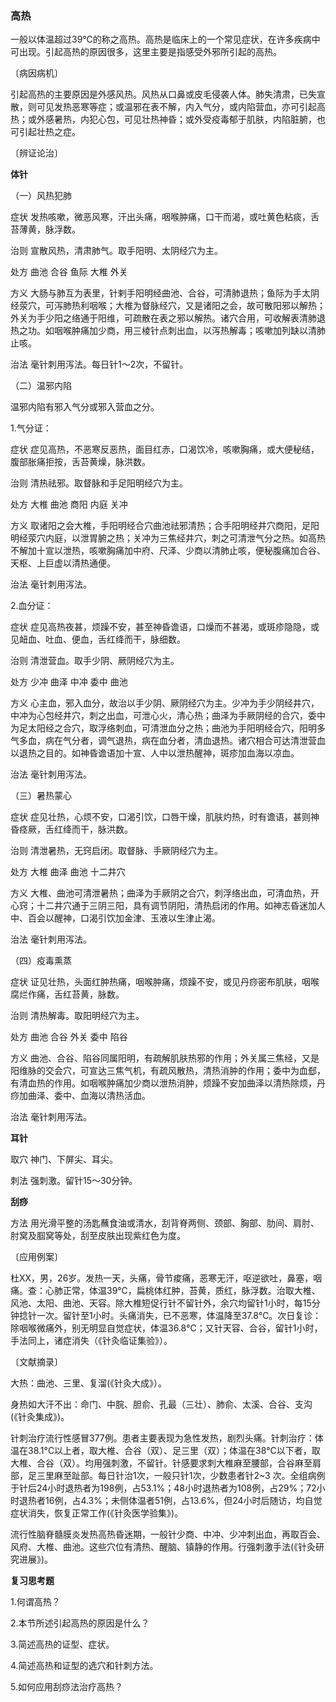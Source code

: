 ### 高热

一般以体温超过39℃的称之高热。高热是临床上的一个常见症状，在许多疾病中可出现。引起高热的原因很多，这里主要是指感受外邪所引起的高热。

〔病因病机〕

引起高热的主要原因是外感风热。风热从口鼻或皮毛侵袭人体。肺失清肃，已失宣散，则可见发热恶寒等症；或温邪在表不解，内入气分，或内陷营血，亦可引起高热；或外感暑热，内犯心包，可见壮热神昏；或外受疫毒郁于肌肤，内陷脏腑，也可引起壮热之症。

〔辨证论治〕

 **体针**

（一）风热犯肺

症状  发热咳嗽，微恶风寒，汗出头痛，咽喉肿痛，口干而渴，或吐黄色粘痰，舌苔薄黄，脉浮数。

治则  宣散风热，清肃肺气。取手阳明、太阴经穴为主。

处方  曲池  合谷  鱼际  大椎  外关

方义  大肠与肺互为表里，针剌手阳明经曲池、合谷，可清肺退热；鱼际为手太阴经荥穴，可泻肺热利咽喉；大椎为督脉经穴，又是诸阳之会，故可散阳邪以解热；外关为手少阳之络通于阳维，可疏散在表之邪以解热。诸穴合用，可收解表清肺退热之功。如咽喉肿痛加少商，用三棱针点刺出血，以泻热解毒；咳嗽加列缺以清肺止咳。

治法  毫针刺用泻法。每日针1〜2次，不留针。

（二）温邪内陷

温邪内陷有邪入气分或邪入营血之分。

1.气分证：

症状  症见高热，不恶寒反恶热，面目红赤，口渴饮冷，咳嗽胸痛，或大便秘结，腹部胀痛拒按，舌苔黄燥，脉洪数。

治则  清热祛邪。取督脉和手足阳明经穴为主。

处方  大椎  曲池  商阳  内庭  关冲

方义  取诸阳之会大椎，手阳明经合穴曲池祛邪清热；合手阳明经井穴商阳，足阳明经荥穴内庭，以泄胃腑之热；关冲为三焦经井穴，刺之可清泄气分之热。如高热不解加十宣以泄热，咳嗽胸痛加中府、尺泽、少商以清肺止咳，便秘腹痛加合谷、天枢、上巨虚以清热通便。

治法  毫针刺用泻法。

2.血分证：

症状  症见高热夜甚，烦躁不安，甚至神昏谵语，口燥而不甚渴，或斑疹隐隐，或见衄血、吐血、便血，舌红绛而干，脉细数。

治则  清泄营血。取手少阴、厥阴经穴为主。

处方  少冲  曲泽  中冲  委中  曲池

方义  心主血，邪入血分，故治以手少阴、厥阴经穴为主。少冲为手少阴经井穴，中冲为心包经井穴，刺之出血，可泄心火，清心热；曲泽为手厥阴经的合穴，委中为足太阳经之合穴，取浮络刺血，可清泄血分之热；曲池为手阳明经合穴，阳明多气多血，病在气分者，调气退热，病在血分者，清血退热。诸穴相合可达清泄营血以退热之目的。如神昏谵语加十宣、人中以泄热醒神，斑疹加血海以凉血。

治法  毫针刺用泻法。

（三）暑热蒙心

症状  症见壮热，心烦不安，口渴引饮，口唇干燥，肌肤灼热，时有谵语，甚则神昏痉厥，舌红绛而干，脉洪数。

治则  清泄暑热，无窍启闭。取督脉、手厥阴经穴为主。

处方  大椎  曲泽  曲池  十二井穴

方义  大椎、曲池可清泄暑热；曲泽为手厥阴之合穴，刺浮络出血，可清血热，开心窍；十二井穴通于三阴三阳，具有调节阴阳，清热启闭的作用。如神志昏迷加人中、百会以醒神，口渴引饮加金津、玉液以生津止渴。

治法  毫针刺用泻法。

（四）疫毒熏蒸

症状  证见壮热，头面红肿热痛，咽喉肿痛，烦躁不安，或见丹痧密布肌肤，咽喉腐烂作痛，舌红苔黄，脉数。

治则  清热解毒。取阳明经穴为主。

处方  曲池  合谷  外关  委中  陷谷

方义  曲池、合谷、陷谷同属阳明，有疏解肌肤热邪的作用；外关属三焦经，又是阳维脉的交会穴，可宣达三焦气机，有疏风散热，清热消肿的作用；委中为血郄，有清血热的作用。如咽喉肿痛加少商以泄热消肿，烦躁不安加曲泽以清热除烦，丹痧加曲泽、委中、血海以清热活血。

治法  毫针刺用泻法。

**耳针**

取穴  神门、下屏尖、耳尖。

刺法  强刺激。留针15〜30分钟。

**刮痧**

方法  用光滑平整的汤匙蘸食油或清水，刮背脊两侧、颈部、胸部、肋间、肩肘、肘窝及腘窝等处，刮至皮肤出现紫红色为度。

〔应用例案〕

杜XX，男，26岁。发热一天，头痛，骨节痠痛，恶寒无汗，呕逆欲吐，鼻塞，咽痛。查：心肺正常，体温39℃，扁桃体红肿，苔黄，质红，脉浮数。治取大椎、风池、太阳、曲池、天容。除大椎短促行针不留针外，余穴均留针1小时，每15分钟捻针一次。留针至1小时。头痛消失，已不恶寒，体温降至37.8℃。次日复诊：除咽喉微痛外，别无明显自觉症状，体温36.8℃；又针天容、合谷，留针1小时，手法同上，诸症消失（《针灸临证集验》）。

〔文献摘录〕

大热：曲池、三里、复溜(《针灸大成》）。

身热如大汗不出：命门、中脘、胆俞、孔最（三壮）、肺俞、太溪、合谷、支沟(《针灸集成》)。

针刺治疗流行性感冒377例。患者主要表现为急性发热，剧烈头痛。针刺治疗：体温在38.1°C以上者，取大椎、合谷（双）、足三里（双）；体温在38°C以下者，取大椎、合谷（双）。均用强刺激，不留针。针感要求刺大椎麻至腰部，合谷麻至肩部，足三里麻至趾部。每日针治1次，一般只针1次，少数患者针2~3
次。全组病例于针后24小时退热者为198例，占53.1%；48小时退热者为108例，占29%；72小时退热者16例，占4.3%；未侧体温者51例，占13.6%，但24小时后随访，均自觉症状消失，恢复正常工作(《针灸医学验集》)。

流行性脑脊髓膜炎发热高热昏迷期，一般针少商、中冲、少冲刺出血，再取百会、风府、大椎、曲池。这些穴位有清热、醒脑、镇静的作用。行强刺激手法(《针灸研究进展》)。

**复习思考题**

1.何谓高热？

2.本节所述引起高热的原因是什么？

3.简述高热的证型、症状。

4.简述高热和证型的选穴和针刺方法。

5.如何应用刮痧法治疗高热？
